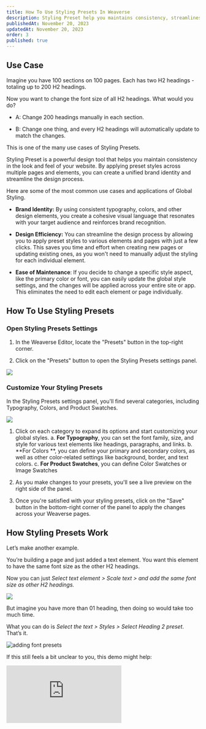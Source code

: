 ```yaml
---
title: How To Use Styling Presets In Weaverse
description: Styling Preset help you maintains consistency, streamlines design and allows for easy bulk updates.
publishedAt: November 20, 2023
updatedAt: November 20, 2023
order: 3
published: true
---
```


## Use Case

Imagine you have 100 sections on 100 pages. Each has two H2 headings - totaling up to 200 H2 headings.

Now you want to change the font size of all H2 headings. What would you do?

- A: Change 200 headings manually in each section.

- B: Change one thing, and every H2 headings will automatically update to match the changes.

This is one of the many use cases of Styling Presets.

Styling Preset is a powerful design tool that helps you maintain consistency in the look and feel of your website. By
applying preset styles across multiple pages and elements, you can create a unified brand identity and streamline the
design process.

Here are some of the most common use cases and applications of Global Styling.

- **Brand Identity:** By using consistent typography, colors, and other design elements, you create a cohesive visual
  language that resonates with your target audience and reinforces brand recognition.

- **Design Efficiency:** You can streamline the design process by allowing you to apply preset styles to various
  elements and pages with just a few clicks. This saves you time and effort when creating new pages or updating existing
  ones, as you won't need to manually adjust the styling for each individual element.

- **Ease of Maintenance**: If you decide to change a specific style aspect, like the primary color or font, you can
  easily update the global style settings, and the changes will be applied across your entire site or app. This
  eliminates the need to edit each element or page individually.

## How To Use Styling Presets

### Open Styling Presets Settings

1. In the Weaverse Editor, locate the "Presets" button in the top-right corner.

2. Click on the "Presets" button to open the Styling Presets settings panel.

![](https://downloads.intercomcdn.com/i/o/708242219/d7df2dde10baf9e07a51ccbb/preset-location.png)

### Customize Your Styling Presets

In the Styling Presets settings panel, you'll find several categories, including Typography, Colors, and Product
Swatches.

![](https://downloads.intercomcdn.com/i/o/708242190/daba9138dc78cfdb27c62140/styling-preset.png)

1. Click on each category to expand its options and start customizing your global styles. a. **For Typography**, you can
   set the font family, size, and style for various text elements like headings, paragraphs, and links. b. **For Colors
   **, you can define your primary and secondary colors, as well as other color-related settings like background,
   border, and text colors. c. **For Product Swatches**, you can define Color Swatches or Image Swatches

2. As you make changes to your presets, you'll see a live preview on the right side of the panel.

3. Once you're satisfied with your styling presets, click on the "Save" button in the bottom-right corner of the panel
   to apply the changes across your Weaverse pages.

## How Styling Presets Work

Let’s make another example.

You’re building a page and just added a text element. You want this element to have the same font size as the other H2
headings.

Now you can just _Select text element > Scale text > and add the same font size as other H2 headings._

![](https://downloads.intercomcdn.com/i/o/708242027/5d62f1c16aada9587507218d/Scale-text.png)

But imagine you have more than 01 heading, then doing so would take too much time.

What you can do is _Select the text > Styles > Select Heading 2 preset_. That’s it.

![adding font presets](https://downloads.intercomcdn.com/i/o/708242097/debb2a1985b5e932a9ff5f9a/font+preset.png)

If this still feels a bit unclear to you, this demo might help:

<iframe src="https://www.youtube.com/embed/BMLPYqryzqI?rel=0" frameBorder="0" webkitallowfullscreen="true" mozallowfullscreen="true" allowFullScreen></iframe>
